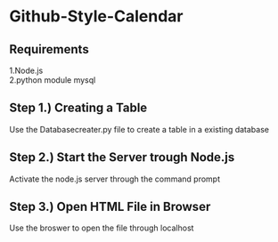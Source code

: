 # Github-Style-Calendar

## Requirements
1.Node.js  
2.python module mysql  

## Step 1.) Creating a Table
Use the Databasecreater.py file to create a table in a existing database

## Step 2.) Start the Server trough Node.js
Activate the node.js server through the command prompt

## Step 3.) Open HTML File in Browser
Use the broswer to open the file through localhost
